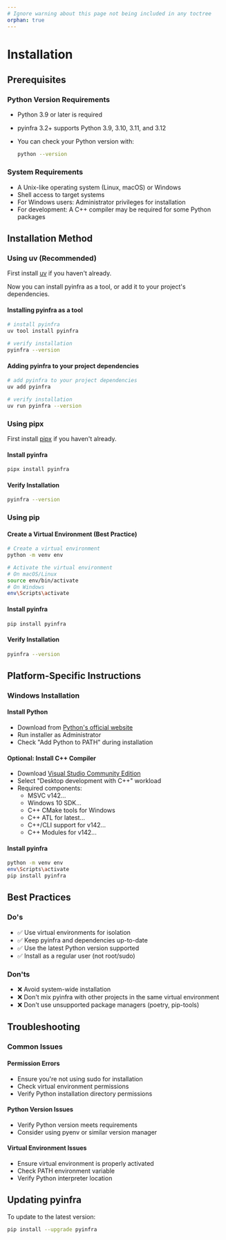 ```yaml
---
# Ignore warning about this page not being included in any toctree
orphan: true
---
```


# Installation

## Prerequisites

### Python Version Requirements

- Python 3.9 or later is required
- pyinfra 3.2+ supports Python 3.9, 3.10, 3.11, and 3.12
- You can check your Python version with:

  ```sh
  python --version
  ```

### System Requirements

- A Unix-like operating system (Linux, macOS) or Windows
- Shell access to target systems
- For Windows users: Administrator privileges for installation
- For development: A C++ compiler may be required for some Python packages

## Installation Method

### Using uv (Recommended)

First install [uv](https://docs.astral.sh/uv/getting-started/installation/) if you haven't already.

Now you can install pyinfra as a tool, or add it to your project's dependencies.

#### Installing pyinfra as a tool

   ```sh
   # install pyinfra
   uv tool install pyinfra
   
   # verify installation
   pyinfra --version
   ```

#### Adding pyinfra to your project dependencies

   ```sh
   # add pyinfra to your project dependencies
   uv add pyinfra
   
   # verify installation
   uv run pyinfra --version
   ```

### Using pipx

First install [pipx](https://pipx.pypa.io/stable/installation/) if you haven't already.

#### Install pyinfra

   ```sh
   pipx install pyinfra
   ```

#### Verify Installation

   ```sh
   pyinfra --version
   ```

### Using pip

#### Create a Virtual Environment (Best Practice)

   ```sh
   # Create a virtual environment
   python -m venv env

   # Activate the virtual environment
   # On macOS/Linux
   source env/bin/activate
   # On Windows
   env\Scripts\activate
   ```

#### Install pyinfra

   ```sh
   pip install pyinfra
   ```

#### Verify Installation

   ```sh
   pyinfra --version
   ```

## Platform-Specific Instructions

### Windows Installation

#### Install Python

- Download from [Python's official website](https://www.python.org/downloads/windows/)
- Run installer as Administrator
- Check "Add Python to PATH" during installation

#### Optional: Install C++ Compiler

- Download [Visual Studio Community Edition](https://visualstudio.microsoft.com/downloads/)
- Select "Desktop development with C++" workload
- Required components:
  - MSVC v142...
  - Windows 10 SDK...
  - C++ CMake tools for Windows
  - C++ ATL for latest...
  - C++/CLI support for v142...
  - C++ Modules for v142...

#### Install pyinfra

   ```sh
   python -m venv env
   env\Scripts\activate
   pip install pyinfra
   ```

## Best Practices

### Do's

- ✅ Use virtual environments for isolation
- ✅ Keep pyinfra and dependencies up-to-date
- ✅ Use the latest Python version supported
- ✅ Install as a regular user (not root/sudo)

### Don'ts

- ❌ Avoid system-wide installation
- ❌ Don't mix pyinfra with other projects in the same virtual environment
- ❌ Don't use unsupported package managers (poetry, pip-tools)

## Troubleshooting

### Common Issues

#### Permission Errors

- Ensure you're not using sudo for installation
- Check virtual environment permissions
- Verify Python installation directory permissions

#### Python Version Issues

- Verify Python version meets requirements
- Consider using pyenv or similar version manager

#### Virtual Environment Issues

- Ensure virtual environment is properly activated
- Check PATH environment variable
- Verify Python interpreter location

## Updating pyinfra

To update to the latest version:

```sh
pip install --upgrade pyinfra
```
